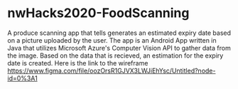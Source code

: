 # nwHacks2020-FoodScanning
A produce scanning app that tells generates an estimated expiry date based on a picture uploaded by the user. The app is an Android App written in Java that utilizes Microsoft Azure's Computer Vision API to gather data from the image. Based on the data that is recieved, an estimation for the expiry date is created. Here is the link to the wireframe https://www.figma.com/file/oozOrsR1GJVX3LWJiEhYsc/Untitled?node-id=0%3A1
